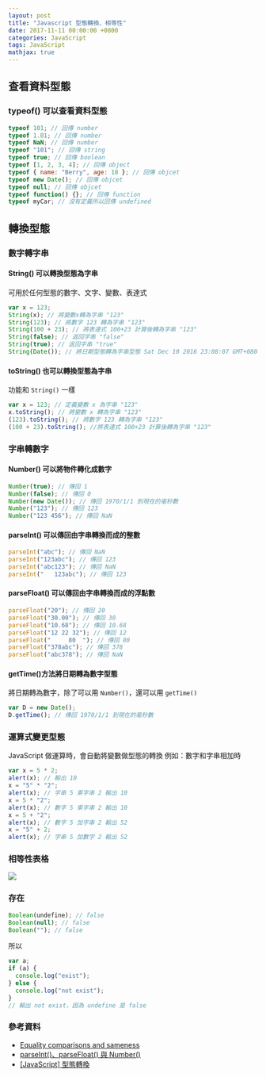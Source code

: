 ```yaml
---
layout: post
title: "Javascript 型態轉換、相等性"
date: 2017-11-11 00:00:00 +0800
categories: JavaScript
tags: JavaScript
mathjax: true
---
```


## 查看資料型態

### typeof() 可以查看資料型態

```js
typeof 101; // 回傳 number
typeof 1.01; // 回傳 number
typeof NaN; // 回傳 number
typeof "101"; // 回傳 string
typeof true; // 回傳 boolean
typeof [1, 2, 3, 4]; // 回傳 object
typeof { name: "Berry", age: 18 }; // 回傳 objcet
typeof new Date(); // 回傳 objcet
typeof null; // 回傳 objcet
typeof function() {}; // 回傳 function
typeof myCar; // 沒有定義所以回傳 undefined
```

## 轉換型態

### 數字轉字串

#### String() 可以轉換型態為字串

可用於任何型態的數字、文字、變數、表達式

```js
var x = 123;
String(x); // 將變數x轉為字串 "123"
String(123); // 將數字 123 轉為字串 "123"
String(100 + 23); // 將表達式 100+23 計算後轉為字串 "123"
String(false); // 返回字串 "false"
String(true); // 返回字串 "true"
String(Date()); // 將日期型態轉為字串型態 Sat Dec 10 2016 23:08:07 GMT+0800(台北標準時間)
```

#### toString() 也可以轉換型態為字串

功能和 `String()` 一樣

```js
var x = 123; // 定義變數 x 為字串 "123"
x.toString(); // 將變數 x 轉為字串 "123"
(123).toString(); // 將數字 123 轉為字串 "123"
(100 + 23).toString(); //將表達式 100+23 計算後轉為字串 "123"
```

### 字串轉數字

#### Number() 可以將物件轉化成數字

```js
Number(true); // 傳回 1
Number(false); // 傳回 0
Number(new Date()); // 傳回 1970/1/1 到現在的毫秒數
Number("123"); // 傳回 123
Number("123 456"); // 傳回 NaN
```

#### parseInt() 可以傳回由字串轉換而成的整數

```js
parseInt("abc"); // 傳回 NaN
parseInt("123abc"); // 傳回 123
parseInt("abc123"); // 傳回 NaN
parseInt("   123abc"); // 傳回 123
```

#### parseFloat() 可以傳回由字串轉換而成的浮點數

```js
parseFloat("20"); // 傳回 20
parseFloat("30.00"); // 傳回 30
parseFloat("10.68"); // 傳回 10.68
parseFloat("12 22 32"); // 傳回 12
parseFloat("     80  "); // 傳回 80
parseFloat("378abc"); // 傳回 378
parseFloat("abc378"); // 傳回 NaN
```

#### getTime()方法將日期轉為數字型態

將日期轉為數字，除了可以用 `Number()`，還可以用 `getTime()`

```js
var D = new Date();
D.getTime(); // 傳回 1970/1/1 到現在的毫秒數
```

### 運算式變更型態

JavaScript 做運算時，會自動將變數做型態的轉換
例如：數字和字串相加時

```js
var x = 5 * 2;
alert(x); // 輸出 10
x = "5" * "2";
alert(x); // 字串 5 乘字串 2 輸出 10
x = 5 * "2";
alert(x); // 數字 5 乘字串 2 輸出 10
x = 5 + "2";
alert(x); // 數字 5 加字串 2 輸出 52
x = "5" + 2;
alert(x); // 字串 5 加數字 2 輸出 52
```

### 相等性表格

![](https://i.imgur.com/eDm2Y4l.png)

### 存在

```js
Boolean(undefine); // false
Boolean(null); // false
Boolean(""); // false
```

所以

```js
var a;
if (a) {
  console.log("exist");
} else {
  console.log("not exist");
}
// 輸出 not exist，因為 undefine 是 false
```

### 參考資料

- [Equality comparisons and sameness](https://developer.mozilla.org/en-US/docs/Web/JavaScript/Equality_comparisons_and_sameness)
- [parseInt()、parseFloat() 與 Number()](http://www.victsao.com/blog/81-javascript/86-javascript-parse-number)
- [[JavaScript] 型態轉換](https://dotblogs.com.tw/berrynote/2016/12/07/221015)
